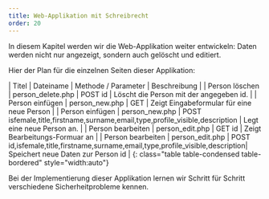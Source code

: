 ```yaml
---
title: Web-Applikation mit Schreibrecht
order: 20
---
```


In diesem Kapitel werden wir die Web-Applikation weiter entwickeln:
Daten werden nicht nur angezeigt, sondern auch gelöscht und editiert.

Hier der Plan für die einzelnen Seiten dieser Applikation:

| Titel           | Dateiname       |  Methode / Parameter |  Beschreibung                                |
| Person löschen  | person_delete.php |  POST id            |  Löscht die Person mit der angegeben id.    |
| Person einfügen | person_new.php  |  GET                 |  Zeigt Eingabeformular für eine neue Person  |
| Person einfügen | person_new.php  | POST isfemale,title,firstname,surname,email,type,profile_visible,description | Legt eine neue Person an. |
| Person bearbeiten | person_edit.php | GET id |  Zeigt Bearbeitungs-Formuar an |
| Person bearbeiten | person_edit.php | POST id,isfemale,title,firstname,surname,email,type,profile_visible,description|  Speichert neue Daten zur Person id |
{: class="table table-condensed table-bordered" style="width:auto"}

Bei der Implementierung dieser Applikation lernen wir Schritt für Schritt verschiedene Sicherheitprobleme kennen.
